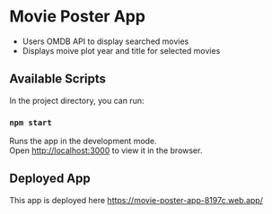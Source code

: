# Movie Poster App

- Users OMDB API to display searched movies
- Displays moive plot year and title for selected movies

## Available Scripts

In the project directory, you can run:

### `npm start`

Runs the app in the development mode.\
Open [http://localhost:3000](http://localhost:3000) to view it in the browser.

## Deployed App

This app is deployed here https://movie-poster-app-8197c.web.app/
